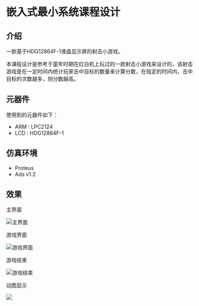 # 嵌入式最小系统课程设计

## 介绍

一款基于HDG12864F-1液晶显示屏的射击小游戏。<br>

本课程设计是参考于童年时期在红白机上玩过的一款射击小游戏来设计的，该射击游戏是在一定时间内统计玩家击中目标的数量来计算分数，在指定的时间内，击中目标的次数越多，则分数越高。

## 元器件

使用到的元器件如下：

- ARM : LPC2124
- LCD : HDG12864F-1

## 仿真环境

- Proteus
- Ads v1.2

## 效果

主界面

![主界面](https://github.com/liufushihai/Embedded-System-Course-Design/blob/master/Images/1.png)  

游戏界面

![游戏界面](https://github.com/liufushihai/Embedded-System-Course-Design/blob/master/Images/2.png)  

游戏结束

![游戏结束](https://github.com/liufushihai/Embedded-System-Course-Design/blob/master/Images/3.png)  

动图显示

![](https://github.com/liufushihai/Embedded-System-Course-Design/blob/master/Images/show.gif)  



